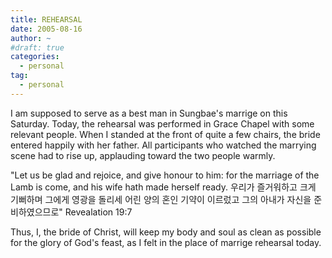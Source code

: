 ```yaml
---
title: REHEARSAL
date: 2005-08-16
author: ~
#draft: true
categories:
  - personal
tag:
  - personal
---
```




I am supposed to serve as a best man in Sungbae's marrige on this Saturday.
Today, the rehearsal was performed in Grace Chapel with some relevant people.
When I standed at the front of quite a few chairs, the bride entered happily with her father.
All participants who watched the marrying scene had to rise up, applauding toward the two people warmly.

"Let us be glad and rejoice, and give honour to him: for the marriage of the Lamb is come, and his wife hath made herself ready.
우리가 즐거워하고 크게 기뻐하며 그에게 영광을 돌리세 어린 양의 혼인 기약이 이르렀고 그의 아내가 자신을 준비하였으므로"
Revealation 19:7

Thus, I, the bride of Christ, will keep my body and soul as clean as possible for the glory of God's feast, as I felt in the place of marrige rehearsal today.


 






